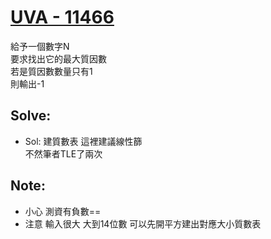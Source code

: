 # [UVA - 11466](https://onlinejudge.org/index.php?option=com_onlinejudge&Itemid=8&page=show_problem&problem=2461)

給予一個數字N  
要求找出它的最大質因數  
若是質因數數量只有1  
則輸出-1

## Solve:
- Sol:
建質數表 這裡建議線性篩  
不然筆者TLE了兩次

## Note:
- 小心 測資有負數==
- 注意 輸入很大 大到14位數 可以先開平方建出對應大小質數表